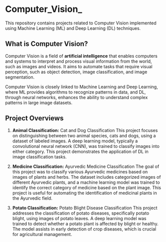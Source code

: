 
# Computer_Vision_

This repository contains projects related to Computer Vision implemented using Machine Learning (ML) and Deep Learning (DL) techniques.

## What is Computer Vision?

Computer Vision is a field of **artificial intelligence** that enables computers and systems to interpret and process visual information from the world, such as images and videos. It aims to automate tasks that require visual perception, such as object detection, image classification, and image segmentation. 

Computer Vision is closely linked to Machine Learning and Deep Learning, where ML provides algorithms to recognize patterns in data, and DL, through neural networks, enhances the ability to understand complex patterns in large image datasets.

## Project Overviews
1. **Animal Classification:** Cat and Dog Classification
This project focuses on distinguishing between two animal species, cats and dogs, using a dataset of labeled images. A deep learning model, typically a convolutional neural network (CNN), was trained to classify images into either category. This project demonstrates the application of DL in image classification tasks.

2. **Medicine Classification:** Ayurvedic Medicine Classification
The goal of this project was to classify various Ayurvedic medicines based on images of plants and herbs. The dataset includes categorized images of different Ayurvedic plants, and a machine learning model was trained to identify the correct category of medicine based on the plant image. This project is useful for automating the identification of medicinal plants in the Ayurvedic field.

3. **Potato Classification:** Potato Blight Disease Classification
This project addresses the classification of potato diseases, specifically potato blight, using images of potato leaves. A deep learning model was trained to detect whether a potato plant is affected by blight or healthy. The model assists in early detection of crop diseases, which is crucial for agricultural management.

